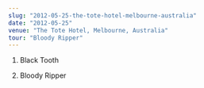 ```yaml
---
slug: "2012-05-25-the-tote-hotel-melbourne-australia"
date: "2012-05-25"
venue: "The Tote Hotel, Melbourne, Australia"
tour: "Bloody Ripper"
---
```



 1. Black Tooth

 2. Bloody Ripper


